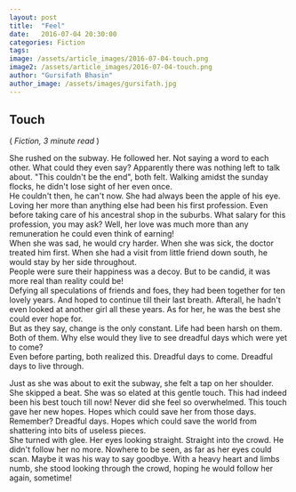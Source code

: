 ```yaml
---
layout: post
title:  "Feel"
date:   2016-07-04 20:30:00
categories: Fiction
tags: 
image: /assets/article_images/2016-07-04-touch.png
image2: /assets/article_images/2016-07-04-touch.png
author: "Gursifath Bhasin"
author_image: /assets/images/gursifath.jpg
---
```

<h2>Touch</h2>
( <i>Fiction, 3 minute read</i> )
<p>She rushed on the subway. He followed her. Not saying a word to each other. What could they even say? Apparently there was nothing left to talk about. "This couldn't be the end", both felt. Walking amidst the sunday flocks, he didn't lose sight of her even once. <br>
He couldn't then, he can't now. She had always been the apple of his eye. Loving her more than anything else had been his first profession. Even before taking care of his ancestral shop in the suburbs. What salary for this profession, you may ask? Well, her love was much more than any remuneration he could even think of earning! <br>
When she was sad, he would cry harder. When she was sick, the doctor treated him first. When she had a visit from little friend down south, he would stay by her side throughout. <br>
People were sure their happiness was a decoy. But to be candid, it was more real than reality could be!<br>
Defying all speculations of friends and foes, they had been together for ten lovely years. And hoped to continue till their last breath. Afterall, he hadn't even looked at another girl all these years. As for her, he was the best she could ever hope for. <br>
But as they say, change is the only constant. Life had been harsh on them. Both of them. Why else would they live to see dreadful days which were yet to come?<br>
Even before parting, both realized this. Dreadful days to come. Dreadful days to live through. </p>
<p>Just as she was about to exit the subway, she felt a tap on her shoulder. She skipped a beat. She was so elated at this gentle touch. This had indeed been his best touch till now! Never did she feel so overwhelmed. This touch gave her new hopes. Hopes which could save her from those days. Remember? Dreadful days. Hopes which could save the world from shattering into bits of useless pieces. <br>
She turned with glee. Her eyes looking straight. Straight into the crowd. He didn't follow her no more. Nowhere to be seen, as far as her eyes could scan. Maybe it was his way to say goodbye. With a heavy heart and limbs numb, she stood looking through the crowd, hoping he would follow her again, sometime!</p>
